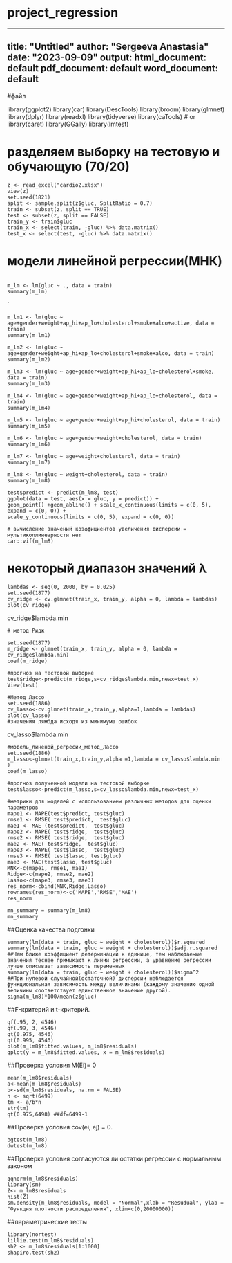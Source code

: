 # project_regression
---
title: "Untitled"
author: "Sergeeva Anastasia"
date: "2023-09-09"
output:
  html_document: default
  pdf_document: default
  word_document: default
---
#файл 

library(ggplot2) 
library(car)
library(DescTools)
library(broom)
library(glmnet)
library(dplyr)
library(readxl)
library(tidyverse)
library(caTools)  # or library(caret)
library(GGally)
library(lmtest)
# разделяем выборку на тестовую и обучающую (70/20)
```{r}
z <- read_excel("cardio2.xlsx")
view(z)
set.seed(1821)
split <- sample.split(z$gluc, SplitRatio = 0.7)
train <- subset(z, split == TRUE)
test <- subset(z, split == FALSE)
train_y <- train$gluc
train_x <- select(train, -gluc) %>% data.matrix()
test_x <- select(test, -gluc) %>% data.matrix()
```

# модели линейной регрессии(МНК)
```{r}

m_lm <- lm(gluc ~ ., data = train)
summary(m_lm)
```

`

```{r}
m_lm1 <- lm(gluc ~ age+gender+weight+ap_hi+ap_lo+cholesterol+smoke+alco+active, data = train)
summary(m_lm1)
```
```{r}
m_lm2 <- lm(gluc ~ age+gender+weight+ap_hi+ap_lo+cholesterol+smoke+alco, data = train)
summary(m_lm2)
```

```{r}
m_lm3 <- lm(gluc ~ age+gender+weight+ap_hi+ap_lo+cholesterol+smoke, data = train)
summary(m_lm3)
```

```{r}
m_lm4 <- lm(gluc ~ age+gender+weight+ap_hi+ap_lo+cholesterol, data = train)
summary(m_lm4)
```
```{r}
m_lm5 <- lm(gluc ~ age+gender+weight+ap_hi+cholesterol, data = train)
summary(m_lm5)
```

```{r}
m_lm6 <- lm(gluc ~ age+gender+weight+cholesterol, data = train)
summary(m_lm6)
```
```{r}
m_lm7 <- lm(gluc ~ age+weight+cholesterol, data = train)
summary(m_lm7)
```
```{r}
m_lm8 <- lm(gluc ~ weight+cholesterol, data = train)
summary(m_lm8)
```

```{r}
test$predict <- predict(m_lm8, test)
ggplot(data = test, aes(x = gluc, y = predict)) +
geom_point() +geom_abline() + scale_x_continuous(limits = c(0, 5), expand = c(0, 0)) +
scale_y_continuous(limits = c(0, 5), expand = c(0, 0))
```

```{r}
# вычисление значений коэффициентов увеличения дисперсии = мультиколлинеарности нет
car::vif(m_lm8)

```

# некоторый диапазон значений λ
```{r}
lambdas <- seq(0, 2000, by = 0.025)
set.seed(1877)
cv_ridge <- cv.glmnet(train_x, train_y, alpha = 0, lambda = lambdas)
plot(cv_ridge)
```
cv_ridge$lambda.min
```{r}
# метод Ридж

set.seed(1877)
m_ridge <- glmnet(train_x, train_y, alpha = 0, lambda = cv_ridge$lambda.min)
coef(m_ridge)
```
```{r}
#прогноз на тестовой выборке
test$ridge<-predict(m_ridge,s=cv_ridge$lambda.min,newx=test_x)
View(test)
```

```{r}
#Метод Лассо
set.seed(1886)
cv_lasso<-cv.glmnet(train_x,train_y,alpha=1,lambda = lambdas)
plot(cv_lasso)
#значения лямбда исходя из минимума ошибок

```
cv_lasso$lambda.min


```{r}
#модель_линеной_регресии_метод_Лассо 
set.seed(1886)
m_lasso<-glmnet(train_x,train_y,alpha =1,lambda = cv_lasso$lambda.min )
coef(m_lasso)
```
```{r}
#прогноз полученной модели на тестовой выборке
test$lasso<-predict(m_lasso,s=cv_lasso$lambda.min,newx=test_x)
```

```{r}
#метрики для моделей с использованием различных методов для оценки параметров
mape1 <- MAPE(test$predict, test$gluc)
rmse1 <- RMSE( test$predict,  test$gluc)
mae1 <- MAE (test$predict,  test$gluc)
mape2 <- MAPE( test$ridge,  test$gluc)
rmse2 <- RMSE( test$ridge,  test$gluc)
mae2 <- MAE( test$ridge,  test$gluc)
mape3 <- MAPE( test$lasso,  test$gluc)
rmse3 <- RMSE( test$lasso, test$gluc)
mae3 <- MAE(test$lasso, test$gluc)
MNK<-c(mape1, rmse1, mae1)
Ridge<-c(mape2, rmse2, mae2)
Lasso<-c(mape3, rmse3, mae3)
res_norm<-cbind(MNK,Ridge,Lasso)
rownames(res_norm)<-c('MAPE','RMSE','MAE')
res_norm

```

```{r}
mn_summary = summary(m_lm8)
mn_summary
```

##Оценка качества подгонки
```{r}
summary(lm(data = train, gluc ~ weight + cholesterol))$r.squared 
summary(lm(data = train, gluc ~ weight + cholesterol))$adj.r.squared
##Чем ближе коэффициент детерминации к единице, тем наблюдаемые значения теснее примыкают к линии регрессии, а уравнение регрессии лучше описывает зависимость переменных
summary(lm(data = train, gluc ~ weight + cholesterol))$sigma^2
##При нулевой случайной(остаточной) дисперсии наблюдается функциональная зависимость между величинами (каждому значению одной величины соответствует единственное значение другой).
sigma(m_lm8)*100/mean(z$gluc)
```
##F-критерий и t-критерий. 
```{r}
qf(.95, 2, 4546)
qf(.99, 3, 4546)
qt(0.975, 4546)
qt(0.995, 4546)
plot(m_lm8$fitted.values, m_lm8$residuals)
qplot(y = m_lm8$fitted.values, x = m_lm8$residuals)
```

##Проверка условия М(Еi)= 0
```{r}
mean(m_lm8$residuals)
a<-mean(m_lm8$residuals) 
b<-sd(m_lm8$residuals, na.rm = FALSE) 
n <- sqrt(6499) 
tm <- a/b*n
str(tm)
qt(0.975,6498) ##df=6499-1

```
##Проверка условия cov(ei, ej) = 0.
```{r}
bgtest(m_lm8)
dwtest(m_lm8)
```
##Проверка условия согласуются ли остатки регрессии с нормальным законом
```{r}
qqnorm(m_lm8$residuals)
library(sm)
Z<- m_lm8$residuals
hist(Z)
sm.density(m_lm8$residuals, model = "Normal",xlab = "Resudual", ylab = "Функция плотности распределения", xlim=c(0,20000000))
```

##параметрические тесты
```{r}
library(nortest) 
lillie.test(m_lm8$residuals) 
sh2 <- m_lm8$residuals[1:1000]
shapiro.test(sh2)

```
